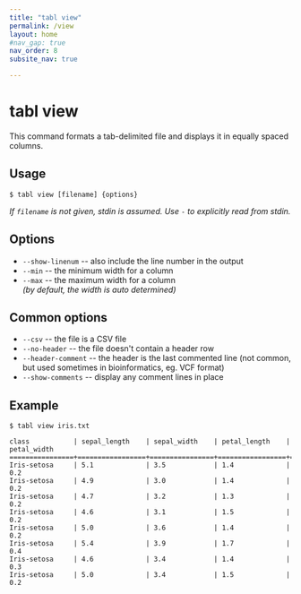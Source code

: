 ```yaml
---
title: "tabl view"
permalink: /view
layout: home
#nav_gap: true
nav_order: 8
subsite_nav: true

---
```


# tabl view

This command formats a tab-delimited file and displays it in equally spaced columns.

## Usage

`$ tabl view [filename] {options}`  
    
*If `filename` is not given, stdin is assumed. Use `-` to explicitly read from stdin.*

## Options
* `--show-linenum`  -- also include the line number in the output
* `--min`           -- the minimum width for a column
* `--max`           -- the maximum width for a column  
*(by default, the width is auto determined)*

## Common options
* `--csv`            -- the file is a CSV file
* `--no-header`      -- the file doesn't contain a header row
* `--header-comment` -- the header is the last commented line (not common, but used sometimes in bioinformatics, eg. VCF format)
* `--show-comments`  -- display any comment lines in place

## Example

    $ tabl view iris.txt

    class           | sepal_length    | sepal_width    | petal_length    | petal_width    
    ================+=================+================+=================+================
    Iris-setosa     | 5.1             | 3.5            | 1.4             | 0.2            
    Iris-setosa     | 4.9             | 3.0            | 1.4             | 0.2            
    Iris-setosa     | 4.7             | 3.2            | 1.3             | 0.2            
    Iris-setosa     | 4.6             | 3.1            | 1.5             | 0.2            
    Iris-setosa     | 5.0             | 3.6            | 1.4             | 0.2            
    Iris-setosa     | 5.4             | 3.9            | 1.7             | 0.4            
    Iris-setosa     | 4.6             | 3.4            | 1.4             | 0.3            
    Iris-setosa     | 5.0             | 3.4            | 1.5             | 0.2            
